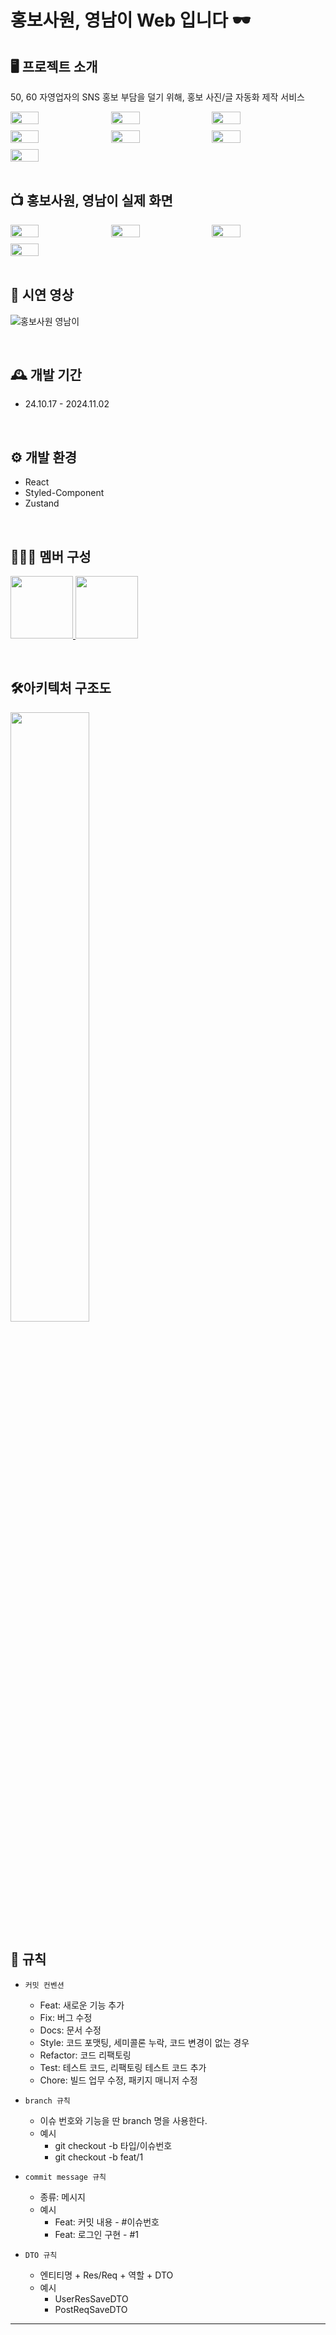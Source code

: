 # 홍보사원, 영남이 Web 입니다 🕶️

## 🖥️ 프로젝트 소개
50, 60 자영업자의 SNS 홍보 부담을 덜기 위해, 홍보 사진/글 자동화 제작 서비스

<div style="display: flex; flex-wrap: wrap; gap: 10px;">
    <img src="https://github.com/user-attachments/assets/d7aca65a-c026-4093-9918-592596bc3477" width="30%">
    <img src="https://github.com/user-attachments/assets/2cebafcf-94fb-46e8-9085-302ba81ed64b" width="30%">
    <img src="https://github.com/user-attachments/assets/0d941758-768a-4d27-856c-af4243231129" width="30%">
    <img src="https://github.com/user-attachments/assets/6e306129-ac58-47d1-bcd6-6d725f2e7955" width="30%">
    <img src="https://github.com/user-attachments/assets/3319331e-b5c0-4c27-a217-4143d442003a" width="30%">
    <img src="https://github.com/user-attachments/assets/14815a1a-32fa-4dbe-affe-743fa362a2e6" width="30%">
    <img src="https://github.com/user-attachments/assets/55e67b68-bd82-464f-a755-1d842ee1ad74" width="30%">
</div>

<br>

## 📺 홍보사원, 영남이 실제 화면
<div style="display: flex; flex-wrap: wrap; gap: 10px;">
    <img src="https://github.com/user-attachments/assets/f533ffc3-9526-4c71-b098-7da315f26cba" width="30%">
    <img src="https://github.com/user-attachments/assets/4fc85db2-9ded-481a-a43d-8a185226d357" width="30%">
    <img src="https://github.com/user-attachments/assets/32442834-73c5-4aef-9bbe-3d2d28ace22f" width="30%">
    <img src="https://github.com/user-attachments/assets/36564222-74d4-4476-9247-b6cd71c9ad09" width="30%">
</div>

<br>

## 🎥 시연 영상
![홍보사원 영남이](https://github.com/user-attachments/assets/9d01408a-7b58-4c6f-9c9e-5e7a1739d975)

<br>

## 🕰️ 개발 기간
* 24.10.17 - 2024.11.02

<br>

## ⚙️ 개발 환경
- React
- Styled-Component
- Zustand

<br>

## 🧑‍🤝‍🧑 멤버 구성
<p>
    <a href="https://github.com/Kwon2do">
      <img src="https://avatars.githubusercontent.com/u/154305826?v=4" width="100">
    </a>
    <a href="https://github.com/uminzz">
      <img src="https://avatars.githubusercontent.com/u/163244001?v=4" width="100">
    </a>
</p>

<br>

## 🛠️아키텍처 구조도
<img src="https://github.com/user-attachments/assets/32065253-f09b-43c1-b390-92b0e78a0432" width="50%">

<br>

## 📝 규칙
- `커밋 컨벤션`
    - Feat: 새로운 기능 추가
    - Fix: 버그 수정
    - Docs: 문서 수정
    - Style: 코드 포맷팅, 세미콜론 누락, 코드 변경이 없는 경우
    - Refactor: 코드 리팩토링
    - Test: 테스트 코드, 리팩토링 테스트 코드 추가
    - Chore: 빌드 업무 수정, 패키지 매니저 수정

- `branch 규칙`
    - 이슈 번호와 기능을 딴 branch 명을 사용한다.
    - 예시
        - git checkout -b 타입/이슈번호
        - git checkout -b feat/1

- `commit message 규칙`
    - 종류: 메시지
    - 예시
        - Feat: 커밋 내용 - #이슈번호
        - Feat: 로그인 구현 - #1

- `DTO 규칙`
    - 엔티티명 + Res/Req + 역할 + DTO
    - 예시
        - UserResSaveDTO
        - PostReqSaveDTO

---
